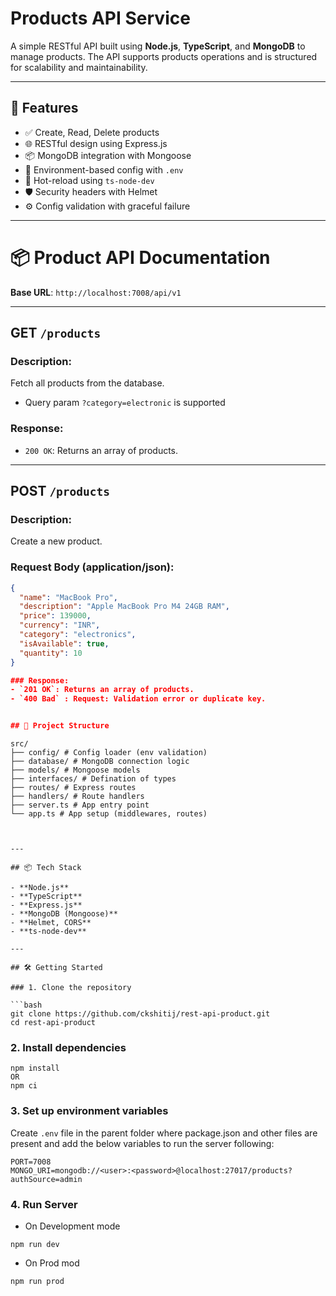 # Products API Service

A simple RESTful API built using **Node.js**, **TypeScript**, and **MongoDB** to manage products. The API supports products operations and is structured for scalability and maintainability.

---

## 🚀 Features

- ✅ Create, Read, Delete products
- 🌐 RESTful design using Express.js
- 📦 MongoDB integration with Mongoose
- 🔐 Environment-based config with `.env`
- 🔄 Hot-reload using `ts-node-dev`
- 🛡️ Security headers with Helmet
- ⚙️ Config validation with graceful failure

---

# 📦 Product API Documentation

**Base URL**: `http://localhost:7008/api/v1`

---

## GET `/products`

### Description:
Fetch all products from the database.

- Query param `?category=electronic` is supported

### Response:
- `200 OK`: Returns an array of products.

---

## POST `/products`

### Description:
Create a new product.

### Request Body (application/json):

```json
{
  "name": "MacBook Pro",
  "description": "Apple MacBook Pro M4 24GB RAM",
  "price": 139000,
  "currency": "INR",
  "category": "electronics",
  "isAvailable": true,
  "quantity": 10
}

### Response:
- `201 OK`: Returns an array of products.
- `400 Bad` : Request: Validation error or duplicate key.


## 📁 Project Structure

```
    src/
    ├── config/ # Config loader (env validation)
    ├── database/ # MongoDB connection logic
    ├── models/ # Mongoose models
    ├── interfaces/ # Defination of types
    ├── routes/ # Express routes
    ├── handlers/ # Route handlers
    ├── server.ts # App entry point
    └── app.ts # App setup (middlewares, routes)
```


---

## 📦 Tech Stack

- **Node.js**
- **TypeScript**
- **Express.js**
- **MongoDB (Mongoose)**
- **Helmet, CORS**
- **ts-node-dev**

---

## 🛠️ Getting Started

### 1. Clone the repository

```bash
git clone https://github.com/ckshitij/rest-api-product.git
cd rest-api-product
```

### 2. Install dependencies

```
npm install
OR
npm ci
```

### 3. Set up environment variables

Create `.env` file in the parent folder where package.json and other files are present and add the below variables to run the server following:

```
PORT=7008
MONGO_URI=mongodb://<user>:<password>@localhost:27017/products?authSource=admin
```

### 4. Run Server

- On Development mode

```
npm run dev
```

- On Prod mod

```
npm run prod
```

